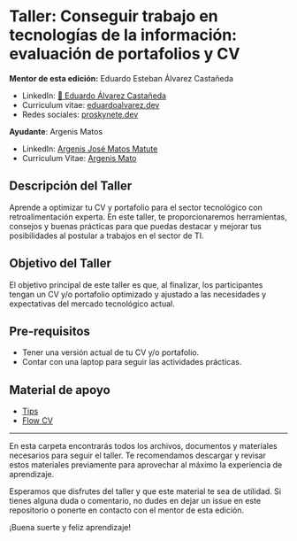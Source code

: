 # Taller: Conseguir trabajo en tecnologías de la información: evaluación de portafolios y CV

**Mentor de esta edición:** Eduardo Esteban Álvarez Castañeda

- LinkedIn: [👾 Eduardo Álvarez Castañeda](https://linkedin.com/in/eduardoalvarezc)
- Curriculum vitae: [eduardoalvarez.dev](https://resume.eduardoalvarez.dev/)
- Redes sociales: [proskynete.dev](https://proskynete.dev)

**Ayudante**: Argenis Matos

- LinkedIn: [Argenis José Matos Matute](https://www.linkedin.com/in/argenis-matos)
- Curriculum Vitae: [Argenis Mato](https://flowcv.com/resume/f6mskqkw9h)

## Descripción del Taller

Aprende a optimizar tu CV y portafolio para el sector tecnológico con retroalimentación experta. En este taller, te proporcionaremos herramientas, consejos y buenas prácticas para que puedas destacar y mejorar tus posibilidades al postular a trabajos en el sector de TI.

## Objetivo del Taller

El objetivo principal de este taller es que, al finalizar, los participantes tengan un CV y/o portafolio optimizado y ajustado a las necesidades y expectativas del mercado tecnológico actual.

## Pre-requisitos

- Tener una versión actual de tu CV y/o portafolio.
- Contar con una laptop para seguir las actividades prácticas.

## Material de apoyo

- [Tips](https://github.com/JSConfCL/techschool/tree/main/ConseguirTrabajoTI/entrevistas/index.md)
- [Flow CV](https://flowcv.com)

---

En esta carpeta encontrarás todos los archivos, documentos y materiales necesarios para seguir el taller. Te recomendamos descargar y revisar estos materiales previamente para aprovechar al máximo la experiencia de aprendizaje.

Esperamos que disfrutes del taller y que este material te sea de utilidad. Si tienes alguna duda o comentario, no dudes en dejar un issue en este repositorio o ponerte en contacto con el mentor de esta edición.

¡Buena suerte y feliz aprendizaje!
